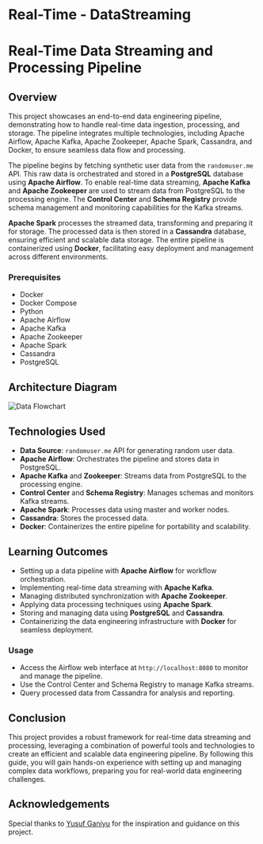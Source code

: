 # Real-Time - DataStreaming
# Real-Time Data Streaming and Processing Pipeline

## Overview

This project showcases an end-to-end data engineering pipeline, demonstrating how to handle real-time data ingestion, processing, and storage. The pipeline integrates multiple technologies, including Apache Airflow, Apache Kafka, Apache Zookeeper, Apache Spark, Cassandra, and Docker, to ensure seamless data flow and processing.

The pipeline begins by fetching synthetic user data from the `randomuser.me` API. This raw data is orchestrated and stored in a **PostgreSQL** database using **Apache Airflow**. To enable real-time data streaming, **Apache Kafka** and **Apache Zookeeper** are used to stream data from PostgreSQL to the processing engine. The **Control Center** and **Schema Registry** provide schema management and monitoring capabilities for the Kafka streams.

**Apache Spark** processes the streamed data, transforming and preparing it for storage. The processed data is then stored in a **Cassandra** database, ensuring efficient and scalable data storage. The entire pipeline is containerized using **Docker**, facilitating easy deployment and management across different environments.

### Prerequisites
- Docker
- Docker Compose
- Python
- Apache Airflow
- Apache Kafka
- Apache Zookeeper
- Apache Spark
- Cassandra
- PostgreSQL

## Architecture Diagram
![Data Flowchart](https://github.com/user-attachments/assets/2c84da9f-8728-4e93-9a5e-26a5e3f084a0)

## Technologies Used
- **Data Source**: `randomuser.me` API for generating random user data.
- **Apache Airflow**: Orchestrates the pipeline and stores data in PostgreSQL.
- **Apache Kafka** and **Zookeeper**: Streams data from PostgreSQL to the processing engine.
- **Control Center** and **Schema Registry**: Manages schemas and monitors Kafka streams.
- **Apache Spark**: Processes data using master and worker nodes.
- **Cassandra**: Stores the processed data.
- **Docker**: Containerizes the entire pipeline for portability and scalability.

## Learning Outcomes
- Setting up a data pipeline with **Apache Airflow** for workflow orchestration.
- Implementing real-time data streaming with **Apache Kafka**.
- Managing distributed synchronization with **Apache Zookeeper**.
- Applying data processing techniques using **Apache Spark**.
- Storing and managing data using **PostgreSQL** and **Cassandra**.
- Containerizing the data engineering infrastructure with **Docker** for seamless deployment.

### Usage
- Access the Airflow web interface at `http://localhost:8080` to monitor and manage the pipeline.
- Use the Control Center and Schema Registry to manage Kafka streams.
- Query processed data from Cassandra for analysis and reporting.

## Conclusion
This project provides a robust framework for real-time data streaming and processing, leveraging a combination of powerful tools and technologies to create an efficient and scalable data engineering pipeline. By following this guide, you will gain hands-on experience with setting up and managing complex data workflows, preparing you for real-world data engineering challenges.

## Acknowledgements
Special thanks to [Yusuf Ganiyu](https://www.linkedin.com/in/yusuf-ganiyu-b90140107/) for the inspiration and guidance on this project.
